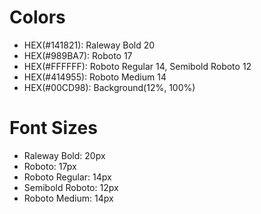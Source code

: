 # Colors

- HEX(#141821): Raleway Bold 20
- HEX(#989BA7): Roboto 17
- HEX(#FFFFFF): Roboto Regular 14, Semibold Roboto 12
- HEX(#414955): Roboto Medium 14
- HEX(#00CD98): Background(12%, 100%)

# Font Sizes

- Raleway Bold: 20px
- Roboto: 17px
- Roboto Regular: 14px
- Semibold Roboto: 12px
- Roboto Medium: 14px
